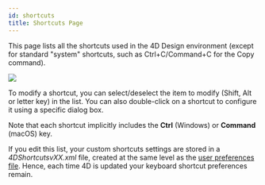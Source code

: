 ```yaml
---
id: shortcuts
title: Shortcuts Page
---
```


This page lists all the shortcuts used in the 4D Design environment (except for standard "system" shortcuts, such as Ctrl+C/Command+C for the Copy command).

![](..assets/en/Preferences/shortcuts.png)

To modify a shortcut, you can select/deselect the item to modify (Shift, Alt or letter key) in the list. You can also double-click on a shortcut to configure it using a specific dialog box.

Note that each shortcut implicitly includes the **Ctrl** (Windows) or **Command** (macOS) key.

If you edit this list, your custom shortcuts settings are stored in a *4DShortcutsvXX.xml* file, created at the same level as the [user preferences file](overview.md#storage). Hence, each time 4D is updated your keyboard shortcut preferences remain.
